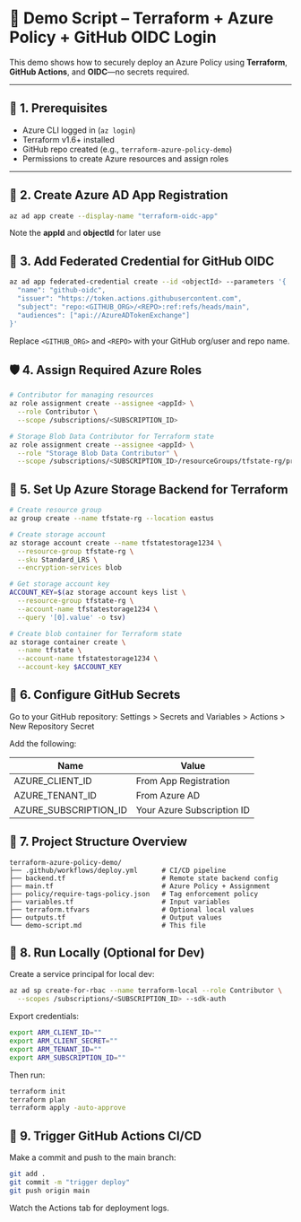 # 🧪 Demo Script – Terraform + Azure Policy + GitHub OIDC Login

This demo shows how to securely deploy an Azure Policy using **Terraform**, **GitHub Actions**, and **OIDC**—no secrets required.

---

## 📝 1. Prerequisites

- Azure CLI logged in (`az login`)
- Terraform v1.6+ installed
- GitHub repo created (e.g., `terraform-azure-policy-demo`)
- Permissions to create Azure resources and assign roles

---

## 🔐 2. Create Azure AD App Registration

```bash
az ad app create --display-name "terraform-oidc-app"
```

Note the **appId** and **objectId** for later use

## 🔑 3. Add Federated Credential for GitHub OIDC

```bash
az ad app federated-credential create --id <objectId> --parameters '{
  "name": "github-oidc",
  "issuer": "https://token.actions.githubusercontent.com",
  "subject": "repo:<GITHUB_ORG>/<REPO>:ref:refs/heads/main",
  "audiences": ["api://AzureADTokenExchange"]
}'
```

Replace `<GITHUB_ORG>` and `<REPO>` with your GitHub org/user and repo name.

## 🛡️ 4. Assign Required Azure Roles

```bash
# Contributor for managing resources
az role assignment create --assignee <appId> \
  --role Contributor \
  --scope /subscriptions/<SUBSCRIPTION_ID>

# Storage Blob Data Contributor for Terraform state
az role assignment create --assignee <appId> \
  --role "Storage Blob Data Contributor" \
  --scope /subscriptions/<SUBSCRIPTION_ID>/resourceGroups/tfstate-rg/providers/Microsoft.Storage/storageAccounts/tfstatestorage1234
```

## 💾 5. Set Up Azure Storage Backend for Terraform

```bash
# Create resource group
az group create --name tfstate-rg --location eastus

# Create storage account
az storage account create --name tfstatestorage1234 \
  --resource-group tfstate-rg \
  --sku Standard_LRS \
  --encryption-services blob

# Get storage account key
ACCOUNT_KEY=$(az storage account keys list \
  --resource-group tfstate-rg \
  --account-name tfstatestorage1234 \
  --query '[0].value' -o tsv)

# Create blob container for Terraform state
az storage container create \
  --name tfstate \
  --account-name tfstatestorage1234 \
  --account-key $ACCOUNT_KEY
```

## 🔧 6. Configure GitHub Secrets

Go to your GitHub repository:
Settings > Secrets and Variables > Actions > New Repository Secret

Add the following:

| **Name** | **Value** |
|----------|-----------|
| AZURE_CLIENT_ID | From App Registration |
| AZURE_TENANT_ID | From Azure AD |
| AZURE_SUBSCRIPTION_ID | Your Azure Subscription ID |

## 📁 7. Project Structure Overview

```plain
terraform-azure-policy-demo/
├── .github/workflows/deploy.yml      # CI/CD pipeline
├── backend.tf                        # Remote state backend config
├── main.tf                           # Azure Policy + Assignment
├── policy/require-tags-policy.json   # Tag enforcement policy
├── variables.tf                      # Input variables
├── terraform.tfvars                  # Optional local values
├── outputs.tf                        # Output values
└── demo-script.md                    # This file
```

## 🧪 8. Run Locally (Optional for Dev)

Create a service principal for local dev:

```bash
az ad sp create-for-rbac --name terraform-local --role Contributor \
  --scopes /subscriptions/<SUBSCRIPTION_ID> --sdk-auth
```

Export credentials:

```bash
export ARM_CLIENT_ID=""
export ARM_CLIENT_SECRET=""
export ARM_TENANT_ID=""
export ARM_SUBSCRIPTION_ID=""
```

Then run:

```bash
terraform init
terraform plan
terraform apply -auto-approve
```

## 🚀 9. Trigger GitHub Actions CI/CD

Make a commit and push to the main branch:

```bash
git add .
git commit -m "trigger deploy"
git push origin main
```

Watch the Actions tab for deployment logs.